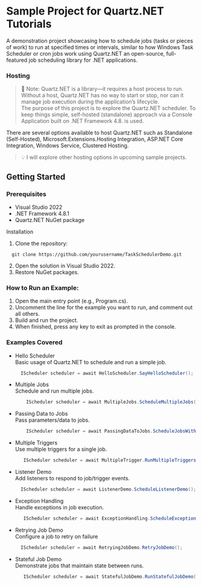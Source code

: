 # Sample Project for Quartz.NET Tutorials

A demonstration project showcasing how to schedule jobs (tasks or pieces of work) to run at specified times or intervals, similar to how Windows Task Scheduler or cron jobs work using Quartz.NET an open-source, full-featured job scheduling library for .NET applications.

### Hosting

> 📌 Note: Quartz.NET is a library—it requires a host process to run. Without a host, Quartz.NET has no way to start or stop, nor can it manage job execution during the application’s lifecycle.<br>
The purpose of this project is to explore the Quartz.NET scheduler. To keep things simple, self-hosted (standalone) approach via a Console Application built on .NET Framework 4.8. is used.

There are several options available to host Quartz.NET such as Standalone (Self-Hosted), Microsoft.Extensions.Hosting Integration, ASP.NET Core Integration, Windows Service, Clustered Hosting.

> 💡 I will explore other hosting options in upcoming sample projects.

## Getting Started

### Prerequisites

- Visual Studio 2022
- .NET Framework 4.8.1
- Quartz.NET NuGet package

Installation
1.	Clone the repository:<br>

 ```
   git clone https://github.com/yourusername/TaskSchedulerDemo.git
```

2.	Open the solution in Visual Studio 2022.
3.	Restore NuGet packages.

### How to Run an Example:

1. Open the main entry point (e.g., Program.cs).
2. Uncomment the line for the example you want to run, and comment out all others.
3. Build and run the project.
4. When finished, press any key to exit as prompted in the console.

### Examples Covered

- Hello Scheduler <br>
  Basic usage of Quartz.NET to schedule and run a simple job.
  
   ```csharp
     IScheduler scheduler = await HelloScheduler.SayHelloScheduler();
   ```

- Multiple Jobs <br>
  Schedule and run multiple jobs.
   
  ```csharp
      IScheduler scheduler = await MultipleJobs.ScheduleMultipleJobs();
  ```

- Passing Data to Jobs <br>
  Pass parameters/data to jobs.
  
  ```csharp
      IScheduler scheduler = await PassingDataToJobs.ScheduleJobsWithData();
  ```

- Multiple Triggers <br>
  Use multiple triggers for a single job.

  ```csharp
     IScheduler scheduler = await MultipleTrigger.RunMultipleTriggers();
  ```

- Listener Demo <br>
   Add listeners to respond to job/trigger events.

  ```csharp
    IScheduler scheduler = await ListenerDemo.ScheduleListenerDemo();
  ```
- Exception Handling <br>
  Handle exceptions in job execution.

  ```csharp
     IScheduler scheduler = await ExceptionHandling.ScheduleExceptionHandlingDemo();
  ```

- Retrying Job Demo <br>
   Configure a job to retry on failure

   ```csharp
     IScheduler scheduler = await RetryingJobDemo.RetryJobDemo();
  ```

- Stateful Job Demo <br>
    Demonstrate jobs that maintain state between runs.

    ```csharp
       IScheduler scheduler = await StatefulJobDemo.RunStatefulJobDemo();
    ```
   
  
